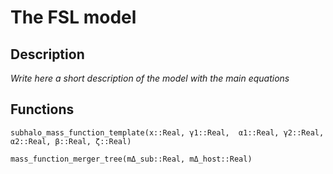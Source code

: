 # The FSL model

## Description

_Write here a short description of the model with the main equations_

## Functions

```@docs
subhalo_mass_function_template(x::Real, γ1::Real,  α1::Real, γ2::Real, α2::Real, β::Real, ζ::Real)
```

```@docs
mass_function_merger_tree(mΔ_sub::Real, mΔ_host::Real) 
```
